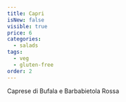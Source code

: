 ```yaml
---
title: Capri
isNew: false
visible: true
price: 6
categories:
  - salads
tags:
  - veg
  - gluten-free
order: 2
---
```


Caprese di Bufala e Barbabietola Rossa
